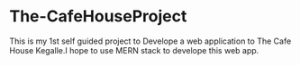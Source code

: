 # The-CafeHouseProject
This is my 1st self guided project to Develope a web application to The Cafe House Kegalle.I hope to use MERN stack to develope this web app.
